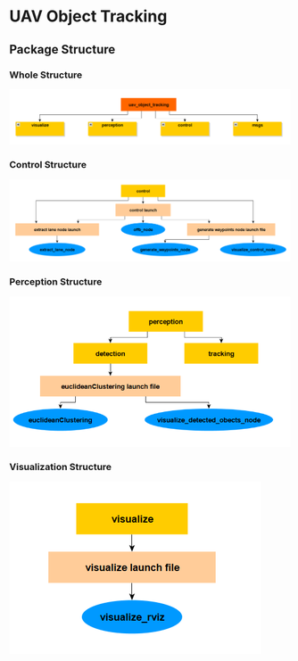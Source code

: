 # UAV Object Tracking

## Package Structure

### Whole Structure

![whole structure screenshot](docs/images/whole_structure.png)

### Control Structure

![control structure screenshot](docs/images/control_structure.png)

### Perception Structure

![perception structure screenshot](docs/images/perception_structure.png)

### Visualization Structure

![visualization structure screenshot](docs/images/visualization_structure.png)

